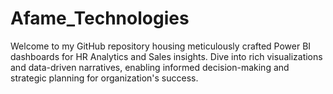 # Afame_Technologies
Welcome to my GitHub repository housing meticulously crafted Power BI dashboards for HR Analytics and Sales insights. Dive into rich visualizations and data-driven narratives, enabling informed decision-making and strategic planning for organization's success.
